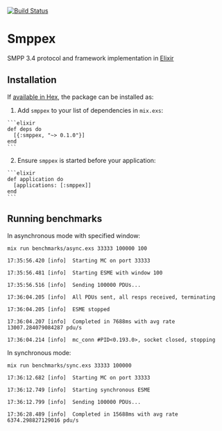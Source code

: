 [![Build Status](https://travis-ci.org/savonarola/smppex.svg?branch=master)](https://travis-ci.org/savonarola/smppex)

# Smppex

SMPP 3.4 protocol and framework implementation in [Elixir](http://elixir-lang.org)

## Installation

If [available in Hex](https://hex.pm/docs/publish), the package can be installed as:

  1. Add `smppex` to your list of dependencies in `mix.exs`:

    ```elixir
    def deps do
      [{:smppex, "~> 0.1.0"}]
    end
    ```

  2. Ensure `smppex` is started before your application:

    ```elixir
    def application do
      [applications: [:smppex]]
    end
    ```

## Running benchmarks

In asynchronous mode with specified window:

    mix run benchmarks/async.exs 33333 100000 100

    17:35:56.420 [info]  Starting MC on port 33333

    17:35:56.481 [info]  Starting ESME with window 100

    17:35:56.516 [info]  Sending 100000 PDUs...

    17:36:04.205 [info]  All PDUs sent, all resps received, terminating

    17:36:04.205 [info]  ESME stopped

    17:36:04.207 [info]  Completed in 7688ms with avg rate 13007.284079084287 pdu/s

    17:36:04.214 [info]  mc_conn #PID<0.193.0>, socket closed, stopping

In synchronous mode:

    mix run benchmarks/sync.exs 33333 100000

    17:36:12.682 [info]  Starting MC on port 33333

    17:36:12.749 [info]  Starting synchronous ESME

    17:36:12.799 [info]  Sending 100000 PDUs...

    17:36:28.489 [info]  Completed in 15688ms with avg rate 6374.298827129016 pdu/s
